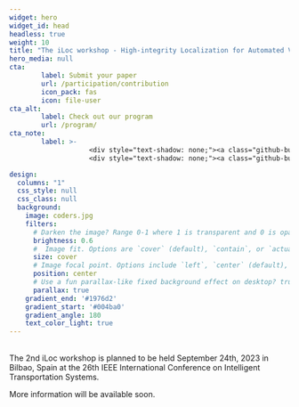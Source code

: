 ```yaml
---
widget: hero
widget_id: head
headless: true
weight: 10
title: "The iLoc workshop - High-integrity Localization for Automated Vehicles"
hero_media: null
cta:
        label: Submit your paper
        url: /participation/contribution
        icon_pack: fas
        icon: file-user
cta_alt:
        label: Check out our program
        url: /program/
cta_note:
        label: >-
                    <div style="text-shadow: none;"><a class="github-button" href="https://https://2023.ieee-itsc.org/" data-icon="octicon-star" data-size="large" data-show-count="true" aria-label="Star">IEEE ITSC 2023 conference website</a></div>
                    <div style="text-shadow: none;"><a class="github-button" href="https://sites.google.com/view/iloc-2022" data-icon="octicon-star" data-size="large" data-show-count="true" aria-label="Star">1st iLoc workshop 2022</a></div>

design:
  columns: "1"
  css_style: null
  css_class: null
  background:
    image: coders.jpg
    filters:
      # Darken the image? Range 0-1 where 1 is transparent and 0 is opaque.
      brightness: 0.6
      #  Image fit. Options are `cover` (default), `contain`, or `actual` size.
      size: cover
      # Image focal point. Options include `left`, `center` (default), or `right`.
      position: center
      # Use a fun parallax-like fixed background effect on desktop? true/false
      parallax: true
    gradient_end: '#1976d2'
    gradient_start: '#004ba0'
    gradient_angle: 180
    text_color_light: true
---
```

<br>
  The 2nd iLoc workshop is planned to be held September 24th, 2023 in Bilbao, Spain at the 26th IEEE International Conference on Intelligent Transportation Systems.
  
  More information will be available soon.

